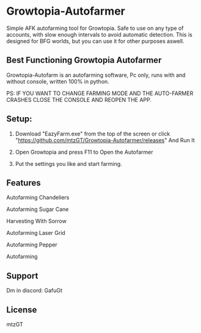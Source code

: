 # Growtopia-Autofarmer
Simple AFK autofarming tool for Growtopia. Safe to use on any type of accounts, with slow enough intervals to avoid automatic detection. This is designed for BFG worlds, but you can use it for other purposes aswell.

## Best Functioning Growtopia Autofarmer

Growtopia-Autofarm is an autofarming software, Pc only, runs with and without console, written 100% in python.

PS:
IF YOU WANT TO CHANGE FARMING MODE AND THE AUTO-FARMER CRASHES CLOSE THE CONSOLE AND REOPEN THE APP.

## Setup:

1. Download "EazyFarm.exe" from the top of the screen or click "https://github.com/mtzGT/Growtopia-Autofarmer/releases" And Run It

2. Open Growtopia and press F11 to Open the Autofarmer

3. Put the settings you like and start farming.

## Features

Autofarming Chandeliers

Autofarming Sugar Cane

Harvesting With Sorrow

Autofarming Laser Grid

Autofarming Pepper

Autofarming

## Support
Dm in discord: GafuGt

## License
mtzGT
